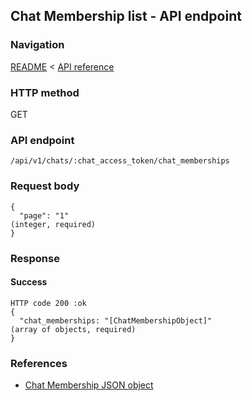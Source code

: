 ## Chat Membership list - API endpoint

### Navigation
[README](../../../../README.md)
<
[API reference](../../../api_reference.md)

### HTTP method
GET

### API endpoint
`/api/v1/chats/:chat_access_token/chat_memberships`

### Request body
```
{
  "page": "1"                                                                   (integer, required)
}
```

### Response
#### Success
```
HTTP code 200 :ok
{
  "chat_memberships: "[ChatMembershipObject]"                                   (array of objects, required)
}
```

### References
- [Chat Membership JSON object](../../../json_objects/chat_membership.md)
